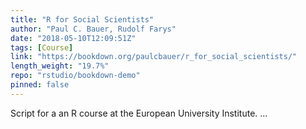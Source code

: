 ```yaml
---
title: "R for Social Scientists"
author: "Paul C. Bauer, Rudolf Farys"
date: "2018-05-10T12:09:51Z"
tags: [Course]
link: "https://bookdown.org/paulcbauer/r_for_social_scientists/"
length_weight: "19.7%"
repo: "rstudio/bookdown-demo"
pinned: false
---
```


Script for a an R course at the European University Institute. ...
